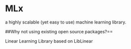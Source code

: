 # MLx
a highly scalable (yet easy to use) machine learning library.


##Why not using existing open source packages?==


Linear Learning Library based on LibLinear
